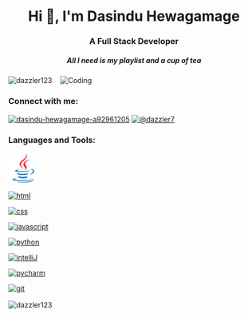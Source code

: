 <h1 align="center">Hi 👋, I'm Dasindu Hewagamage</h1>
<h3 align="center">A Full Stack Developer</h3>
<h5 align="center">All I need is my playlist and a cup of tea</h5>

<img align="right" alt="Coding" width="400" src="https://camo.githubusercontent.com/5ddf73ad3a205111cf8c686f687fc216c2946a75005718c8da5b837ad9de78c9/68747470733a2f2f7468756d62732e6766796361742e636f6d2f4576696c4e657874446576696c666973682d736d616c6c2e676966">


<p align="left"> <img src="https://komarev.com/ghpvc/?username=dazzler123&label=Profile%20views&color=0e75b6&style=flat" alt="dazzler123" /> </p>

<h3 align="left">Connect with me:</h3>
<p align="left">
<a href="https://linkedin.com/in/dasindu-hewagamage-a92961205" target="blank"><img align="center" src="https://raw.githubusercontent.com/rahuldkjain/github-profile-readme-generator/master/src/images/icons/Social/linked-in-alt.svg" alt="dasindu-hewagamage-a92961205" height="30" width="40" /></a>
<a href="https://www.hackerrank.com/@dazzler7" target="blank"><img align="center" src="https://raw.githubusercontent.com/rahuldkjain/github-profile-readme-generator/master/src/images/icons/Social/hackerrank.svg" alt="@dazzler7" height="30" width="40" /></a>
</p>

<h3 align="left">Languages and Tools:</h3>
<p align="left">

<a href="https://www.java.com" target="_blank" rel="noreferrer"> <img src="https://raw.githubusercontent.com/devicons/devicon/master/icons/java/java-original.svg" alt="java" width="60" height="60"/> 
</a>

<a href="https://en.wikipedia.org/wiki/HTML" target="_blank" rel="noreferrer"> <img src="https://github.com/yurijserrano/Github-Profile-Readme-Logos/blob/master/others/html.svg" alt="html" width="60" height="60"/></a> 

<a href="" target="_blank" rel="noreferrer"> <img src="https://github.com/yurijserrano/Github-Profile-Readme-Logos/blob/master/others/css.svg" alt="css" width="60" height="80"/></a> 

<a href="" target="_blank" rel="noreferrer"> <img src="https://github.com/yurijserrano/Github-Profile-Readme-Logos/blob/master/programming%20languages/javascript.svg" alt="javascript" width="60" height="60"/></a> 

<a href="" target="_blank" rel="noreferrer"> <img src="https://github.com/yurijserrano/Github-Profile-Readme-Logos/blob/master/programming%20languages/python.svg" alt="python" width="60" height="60"/></a> 

<a href="" target="_blank" rel="noreferrer"> <img src="https://github.com/yurijserrano/Github-Profile-Readme-Logos/blob/master/ides/intellij.svg" alt="intelliJ" width="60" height="60"/></a>

<a href="" target="_blank" rel="noreferrer"> <img src="https://github.com/yurijserrano/Github-Profile-Readme-Logos/blob/master/ides/pycharm.svg" alt="pycharm" width="60" height="60"/></a> 

<a href="https://git-scm.com/" target="_blank" rel="noreferrer"> <img src="https://www.vectorlogo.zone/logos/git-scm/git-scm-icon.svg" alt="git" width="60" height="80"/> </a></p>

<p><img align="center" src="https://github-readme-stats.vercel.app/api/top-langs?username=dazzler123&show_icons=true&locale=en&layout=compact" alt="dazzler123" /></p>
